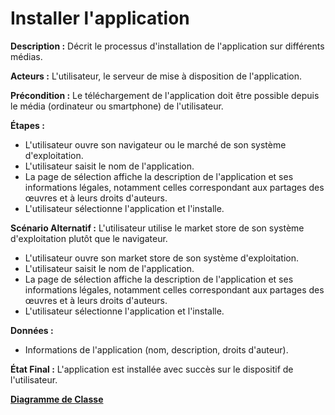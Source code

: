# Installer l'application

**Description :** Décrit le processus d'installation de l'application sur différents médias.

**Acteurs :** L'utilisateur, le serveur de mise à disposition de l'application.

**Précondition :** Le téléchargement de l'application doit être possible depuis le média (ordinateur ou smartphone) de l'utilisateur.

**Étapes :**

  - L'utilisateur ouvre son navigateur ou le marché de son système d'exploitation.
  - L'utilisateur saisit le nom de l'application.
  - La page de sélection affiche la description de l'application et ses informations légales, notamment celles correspondant aux partages des œuvres et à leurs droits d'auteurs.
  - L'utilisateur sélectionne l'application et l'installe.

**Scénario Alternatif :** L'utilisateur utilise le market store de son système d'exploitation plutôt que le navigateur.

  - L'utilisateur ouvre son market store de son système d'exploitation.
  - L'utilisateur saisit le nom de l'application.
  - La page de sélection affiche la description de l'application et ses informations légales, notamment celles correspondant aux partages des œuvres et à leurs droits d'auteurs.
  - L'utilisateur sélectionne l'application et l'installe.

**Données :**
   - Informations de l'application (nom, description, droits d'auteur).
    
**État Final :** L'application est installée avec succès sur le dispositif de l'utilisateur.

[**Diagramme de Classe**](../Diagramme/sc1_c.jpg)

